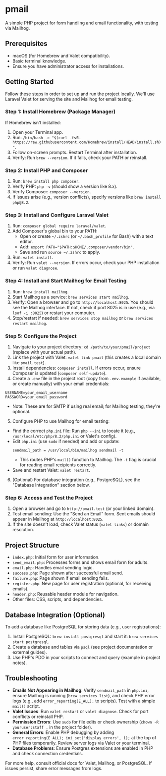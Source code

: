 # pmail


A simple PHP project for form handling and email functionality, with testing via Mailhog.


## Prerequisites
- macOS (for Homebrew and Valet compatibility).
- Basic terminal knowledge.
- Ensure you have administrator access for installations.


## Getting Started


Follow these steps in order to set up and run the project locally. We'll use Laravel Valet for serving the site and Mailhog for email testing.


### Step 1: Install Homebrew (Package Manager)
If Homebrew isn't installed:
1. Open your Terminal app.
2. Run: `/bin/bash -c "$(curl -fsSL https://raw.githubusercontent.com/Homebrew/install/HEAD/install.sh)"`.
3. Follow on-screen prompts. Restart Terminal after installation.
4. Verify: Run `brew --version`. If it fails, check your PATH or reinstall.


### Step 2: Install PHP and Composer
1. Run: `brew install php composer`.
2. Verify PHP: `php -v` (should show a version like 8.x).
3. Verify Composer: `composer --version`.
4. If issues arise (e.g., version conflicts), specify versions like `brew install php@8.2`.


### Step 3: Install and Configure Laravel Valet
1. Run: `composer global require laravel/valet`.
2. Add Composer's global bin to your PATH:
   - Open or create `~/.zshrc` (or `~/.bash_profile` for Bash) with a text editor.
   - Add: `export PATH="$PATH:$HOME/.composer/vendor/bin"`.
   - Save and run `source ~/.zshrc` to apply.
3. Run: `valet install`.
4. Verify: Run `valet --version`. If errors occur, check your PHP installation or run `valet diagnose`.


### Step 4: Install and Start Mailhog for Email Testing
1. Run: `brew install mailhog`.
2. Start Mailhog as a service: `brew services start mailhog`.
3. Verify: Open a browser and go to `http://localhost:8025`. You should see the Mailhog interface. If not, check if port 8025 is in use (e.g., via `lsof -i :8025`) or restart your computer.
4. Stop/restart if needed: `brew services stop mailhog` or `brew services restart mailhog`.


### Step 5: Configure the Project
1. Navigate to your project directory: `cd /path/to/your/pmail/project` (replace with your actual path).
2. Link the project with Valet: `valet link pmail` (this creates a local domain like `pmail.test`).
3. Install dependencies: `composer install`. If errors occur, ensure Composer is updated (`composer self-update`).
4. Create a `.env` file in the project root (copy from `.env.example` if available, or create manually) with your email credentials:
```
USERNAME=your_email_username
PASSWORD=your_email_password
```
- Note: These are for SMTP if using real email; for Mailhog testing, they're optional.
5. Configure PHP to use Mailhog for email testing:
- Find the correct `php.ini` file: Run `php --ini` to locate it (e.g., `/usr/local/etc/php/8.2/php.ini` or Valet's config).
- Edit `php.ini` (use `sudo` if needed) and add or update:
  ```
  sendmail_path = /usr/local/bin/mailhog sendmail -t
  ```
  - This routes PHP's `mail()` function to Mailhog. The `-t` flag is crucial for reading email recipients correctly.
- Save and restart Valet: `valet restart`.
6. (Optional) For database integration (e.g., PostgreSQL), see the "Database Integration" section below.


### Step 6: Access and Test the Project
1. Open a browser and go to `http://pmail.test` (or your linked domain).
2. Test email sending: Use the "Send an Email" form. Sent emails should appear in Mailhog at `http://localhost:8025`.
3. If the site doesn't load, check Valet status (`valet links`) or domain resolution.


## Project Structure
- `index.php`: Initial form for user information.
- `send_email.php`: Processes forms and shows email form for adults.
- `email.php`: Handles email sending logic.
- `success.php`: Page shown after successful email send.
- `failure.php`: Page shown if email sending fails.
- `register.php`: New page for user registration (optional, for receiving emails).
- `header.php`: Reusable header module for navigation.
- Other files: CSS, scripts, and dependencies.


## Database Integration (Optional)
To add a database like PostgreSQL for storing data (e.g., user registrations):
1. Install PostgreSQL: `brew install postgresql` and start it: `brew services start postgresql`.
2. Create a database and tables via `psql` (see project documentation or external guides).
3. Use PHP's PDO in your scripts to connect and query (example in project notes).


## Troubleshooting
- **Emails Not Appearing in Mailhog**: Verify `sendmail_path` in `php.ini`, ensure Mailhog is running (`brew services list`), and check PHP error logs (e.g., add `error_reporting(E_ALL);` to scripts). Test with a simple `mail()` script.
- **Valet Issues**: Run `valet restart` or `valet diagnose`. Check for port conflicts or reinstall PHP.
- **Permission Errors**: Use `sudo` for file edits or check ownership (`chown -R youruser:staff .` in the project folder).
- **General Errors**: Enable PHP debugging by adding `error_reporting(E_ALL); ini_set('display_errors', 1);` at the top of PHP files temporarily. Review server logs via Valet or your terminal.
- **Database Problems**: Ensure Postgres extensions are enabled in PHP and check connection credentials.


For more help, consult official docs for Valet, Mailhog, or PostgreSQL. If issues persist, share error messages from logs.